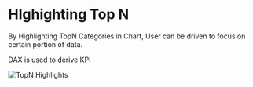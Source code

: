 # HIghighting Top N

By Highlighting TopN Categories in Chart, User can be driven to focus on certain portion of data.

DAX is used to derive KPI

![TopN Highlights](https://user-images.githubusercontent.com/902578/125505085-bcae949a-a117-4041-8ce1-831fbfce1da8.png)

